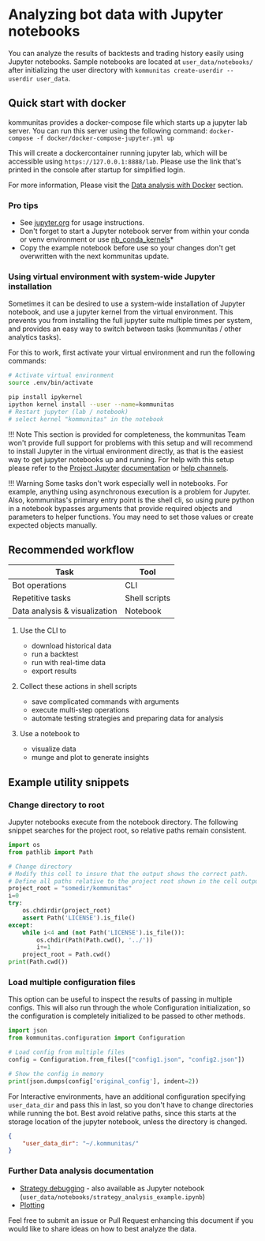 # Analyzing bot data with Jupyter notebooks  

You can analyze the results of backtests and trading history easily using Jupyter notebooks. Sample notebooks are located at `user_data/notebooks/` after initializing the user directory with `kommunitas create-userdir --userdir user_data`.  

## Quick start with docker

kommunitas provides a docker-compose file which starts up a jupyter lab server.
You can run this server using the following command: `docker-compose -f docker/docker-compose-jupyter.yml up`

This will create a dockercontainer running jupyter lab, which will be accessible using `https://127.0.0.1:8888/lab`.
Please use the link that's printed in the console after startup for simplified login.

For more information, Please visit the [Data analysis with Docker](docker_quickstart.md#data-analayis-using-docker-compose) section.

### Pro tips

* See [jupyter.org](https://jupyter.org/documentation) for usage instructions.
* Don't forget to start a Jupyter notebook server from within your conda or venv environment or use [nb_conda_kernels](https://github.com/Anaconda-Platform/nb_conda_kernels)*
* Copy the example notebook before use so your changes don't get overwritten with the next kommunitas update.

### Using virtual environment with system-wide Jupyter installation

Sometimes it can be desired to use a system-wide installation of Jupyter notebook, and use a jupyter kernel from the virtual environment.
This prevents you from installing the full jupyter suite multiple times per system, and provides an easy way to switch between tasks (kommunitas / other analytics tasks).

For this to work, first activate your virtual environment and run the following commands:

``` bash
# Activate virtual environment
source .env/bin/activate

pip install ipykernel
ipython kernel install --user --name=kommunitas
# Restart jupyter (lab / notebook)
# select kernel "kommunitas" in the notebook
```

!!! Note
    This section is provided for completeness, the kommunitas Team won't provide full support for problems with this setup and will recommend to install Jupyter in the virtual environment directly, as that is the easiest way to get jupyter notebooks up and running. For help with this setup please refer to the [Project Jupyter](https://jupyter.org/) [documentation](https://jupyter.org/documentation) or [help channels](https://jupyter.org/community).

!!! Warning
    Some tasks don't work especially well in notebooks. For example, anything using asynchronous execution is a problem for Jupyter. Also, kommunitas's primary entry point is the shell cli, so using pure python in a notebook bypasses arguments that provide required objects and parameters to helper functions. You may need to set those values or create expected objects manually.

## Recommended workflow  

| Task | Tool |  
  --- | ---  
Bot operations | CLI  
Repetitive tasks | Shell scripts
Data analysis & visualization | Notebook  

1. Use the CLI to
    * download historical data
    * run a backtest
    * run with real-time data
    * export results  

1. Collect these actions in shell scripts
    * save complicated commands with arguments
    * execute multi-step operations  
    * automate testing strategies and preparing data for analysis

1. Use a notebook to
    * visualize data
    * munge and plot to generate insights

## Example utility snippets  

### Change directory to root  

Jupyter notebooks execute from the notebook directory. The following snippet searches for the project root, so relative paths remain consistent.

```python
import os
from pathlib import Path

# Change directory
# Modify this cell to insure that the output shows the correct path.
# Define all paths relative to the project root shown in the cell output
project_root = "somedir/kommunitas"
i=0
try:
    os.chdirdir(project_root)
    assert Path('LICENSE').is_file()
except:
    while i<4 and (not Path('LICENSE').is_file()):
        os.chdir(Path(Path.cwd(), '../'))
        i+=1
    project_root = Path.cwd()
print(Path.cwd())
```

### Load multiple configuration files

This option can be useful to inspect the results of passing in multiple configs.
This will also run through the whole Configuration initialization, so the configuration is completely initialized to be passed to other methods.

``` python
import json
from kommunitas.configuration import Configuration

# Load config from multiple files
config = Configuration.from_files(["config1.json", "config2.json"])

# Show the config in memory
print(json.dumps(config['original_config'], indent=2))
```

For Interactive environments, have an additional configuration specifying `user_data_dir` and pass this in last, so you don't have to change directories while running the bot.
Best avoid relative paths, since this starts at the storage location of the jupyter notebook, unless the directory is changed.

``` json
{
    "user_data_dir": "~/.kommunitas/"
}
```

### Further Data analysis documentation

* [Strategy debugging](strategy_analysis_example.md) - also available as Jupyter notebook (`user_data/notebooks/strategy_analysis_example.ipynb`)
* [Plotting](plotting.md)

Feel free to submit an issue or Pull Request enhancing this document if you would like to share ideas on how to best analyze the data.
